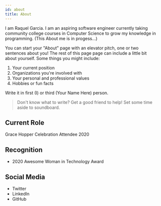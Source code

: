 ```yaml
---
id: about
title: About
---
```


I am Raquel Garcia. I am an aspiring software engineer currently taking community college courses in Computer Science to grow my knowledge in programming. (This About me is in progess...)

You can start your "About" page with an elevator pitch, one or two
sentences about you! The rest of this page page can
include a little bit about yourself. Some things you
might include:

1. Your current position
1. Organizations you're involved with
1. Your personal and professional values
1. Hobbies or fun facts

Write it in first (I) or third (Your Name Here) person.

> Don't know what to write? Get a good friend to help! Set some time aside to soundboard.

## Current Role

Grace Hopper Celebration Attendee 2020

## Recognition

- 2020 Awesome Woman in Technology Award

## Social Media

- Twitter
- LinkedIn
- GitHub
